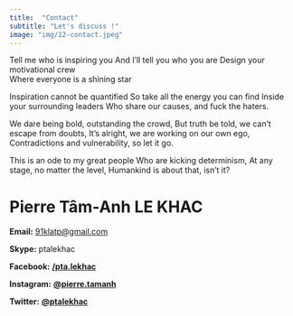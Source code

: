 ```yaml
---
title:  "Contact"
subtitle: "Let's discuss !"
image: "img/12-contact.jpeg"
---
```


Tell me who is inspiring you
And I’ll tell you who you are
Design your motivational crew  
Where everyone is a shining star 

Inspiration cannot be quantified
So take all the energy you can find 
Inside your surrounding leaders 
Who share our causes, and fuck the haters. 

We dare being bold, outstanding the crowd,
But truth be told, we can’t escape from doubts,
It’s alright, we are working on our own ego, 
Contradictions and vulnerability, so let it go. 

This is an ode to my great people
Who are kicking determinism, 
At any stage, no matter the level,
Humankind is about that, isn’t it?



# Pierre Tâm-Anh LE KHAC
 

__Email:__ 91klatp@gmail.com

__Skype:__ ptalekhac
 
__Facebook:__ __[/pta.lekhac](https://www.facebook.com/pta.lekhac)__ 

__Instagram:__ __[@pierre.tamanh](https://www.instagram.com/pierre.tamanh/)__ 

__Twitter:__ __[@ptalekhac](https://twitter.com/ptalekhac)__ 
